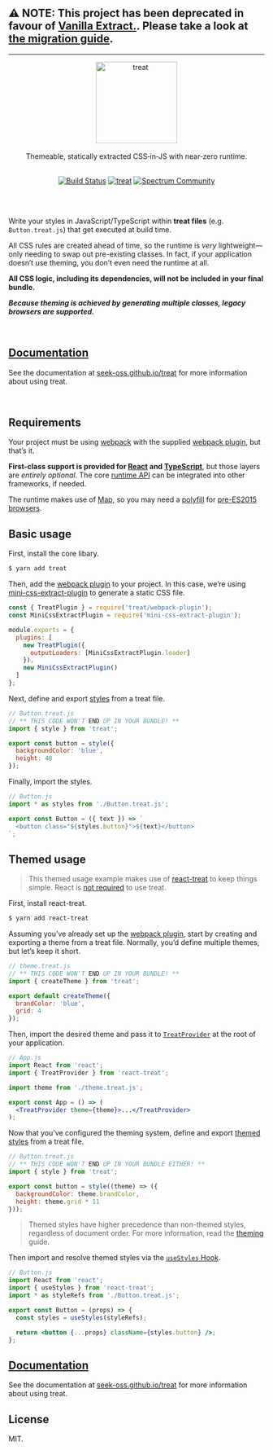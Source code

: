 ## ⚠️ NOTE: This project has been deprecated in favour of [Vanilla Extract.](https://github.com/vanilla-extract-css/vanilla-extract). Please take a look at [the migration guide](https://github.com/vanilla-extract-css/vanilla-extract/blob/master/docs/treat-migration-guide.md).
---

<div align="center" >
  <img src="./logo.png" alt="treat" width="160px" />
  <br />
  <br />
  Themeable, statically extracted CSS&#8209;in&#8209;JS with near&#8209;zero runtime.
  <br />
  <br />

[![Build Status](https://img.shields.io/travis/seek-oss/treat/master.svg?logo=travis&style=flat-square)](http://travis-ci.org/seek-oss/treat) [![treat](https://img.shields.io/npm/v/treat.svg?label=treat&logo=npm&style=flat-square)](https://www.npmjs.com/package/treat) [![Spectrum Community](https://img.shields.io/badge/community-spectrum-a36ae4.svg?style=flat-square)](https://spectrum.chat/treatcss)

  <br />
  <br />
</div>

Write your styles in JavaScript/TypeScript within **treat files** (e.g. `Button.treat.js`) that get executed at build time.

All CSS rules are created ahead of time, so the runtime is _very_ lightweight—only needing to swap out pre-existing classes. In fact, if your application doesn’t use theming, you don’t even need the runtime at all.

**All CSS logic, including its dependencies, will not be included in your final bundle.**

_**Because theming is achieved by generating multiple classes, legacy browsers are supported.**_

<br />

## [Documentation](https://seek-oss.github.io/treat)

See the documentation at [seek-oss.github.io/treat](https://seek-oss.github.io/treat) for more information about using treat.

<br />

## Requirements

Your project must be using [webpack](https://seek-oss.github.io/treat/webpack-options) with the supplied [webpack plugin](https://seek-oss.github.io/treat/webpack-options), but that’s it.

**First-class support is provided for [React](https://reactjs.org/) and [TypeScript](https://www.typescriptlang.org/)**, but those layers are _entirely optional_. The core [runtime API](https://seek-oss.github.io/treat/runtime-api) can be integrated into other frameworks, if needed.

The runtime makes use of [Map](https://developer.mozilla.org/en-US/docs/Web/JavaScript/Reference/Global_Objects/Map), so you may need a [polyfill](https://www.npmjs.com/package/es6-map) for [pre-ES2015 browsers](https://caniuse.com/#feat=es6).

## Basic usage

First, install the core libary.

```sh
$ yarn add treat
```

Then, add the [webpack plugin](https://seek-oss.github.io/treat/setup#webpack-setup) to your project. In this case, we’re using [mini-css-extract-plugin](https://github.com/webpack-contrib/mini-css-extract-plugin) to generate a static CSS file.

```js
const { TreatPlugin } = require('treat/webpack-plugin');
const MiniCssExtractPlugin = require('mini-css-extract-plugin');

module.exports = {
  plugins: [
    new TreatPlugin({
      outputLoaders: [MiniCssExtractPlugin.loader]
    }),
    new MiniCssExtractPlugin()
  ]
};
```

Next, define and export [styles](https://seek-oss.github.io/treat/data-types#styles) from a treat file.

```js
// Button.treat.js
// ** THIS CODE WON'T END UP IN YOUR BUNDLE! **
import { style } from 'treat';

export const button = style({
  backgroundColor: 'blue',
  height: 48
});
```

Finally, import the styles.

```jsx
// Button.js
import * as styles from './Button.treat.js';

export const Button = ({ text }) => `
  <button class="${styles.button}">${text}</button>
`;
```

## Themed usage

> This themed usage example makes use of [react-treat](https://seek-oss.github.io/treat/react-api) to keep things simple. React is [not required](https://seek-oss.github.io/treat/runtime-api) to use treat.

First, install react-treat.

```sh
$ yarn add react-treat
```

Assuming you’ve already set up the [webpack plugin](https://seek-oss.github.io/treat/setup#webpack-setup), start by creating and exporting a theme from a treat file. Normally, you’d define multiple themes, but let’s keep it short.

```js
// theme.treat.js
// ** THIS CODE WON'T END UP IN YOUR BUNDLE! **
import { createTheme } from 'treat';

export default createTheme({
  brandColor: 'blue',
  grid: 4
});
```

Then, import the desired theme and pass it to [`TreatProvider`](https://seek-oss.github.io/treat/react-api#treatprovider) at the root of your application.

```jsx
// App.js
import React from 'react';
import { TreatProvider } from 'react-treat';

import theme from './theme.treat.js';

export const App = () => (
  <TreatProvider theme={theme}>...</TreatProvider>
);
```

Now that you’ve configured the theming system, define and export [themed styles](https://seek-oss.github.io/treat/data-types#themedstyles) from a treat file.

```js
// Button.treat.js
// ** THIS CODE WON'T END UP IN YOUR BUNDLE EITHER! **
import { style } from 'treat';

export const button = style((theme) => ({
  backgroundColor: theme.brandColor,
  height: theme.grid * 11
}));
```

> Themed styles have higher precedence than non-themed styles, regardless of document order. For more information, read the [theming](https://seek-oss.github.io/treat/how-it-works#theming) guide.

Then import and resolve themed styles via the [`useStyles` Hook](https://seek-oss.github.io/treat//react-api#usestyles).

```jsx
// Button.js
import React from 'react';
import { useStyles } from 'react-treat';
import * as styleRefs from './Button.treat.js';

export const Button = (props) => {
  const styles = useStyles(styleRefs);

  return <button {...props} className={styles.button} />;
};
```

## [Documentation](https://seek-oss.github.io/treat)

See the documentation at [seek-oss.github.io/treat](https://seek-oss.github.io/treat) for more information about using treat.

## License

MIT.
